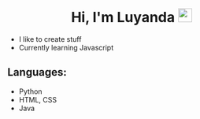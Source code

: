 <h1 align="center">Hi, I'm Luyanda <img src="https://i.giphy.com/media/hvRJCLFzcasrR4ia7z/giphy.webp" width="28"> </h1>

- I like to create stuff
- Currently learning Javascript

## Languages:
- Python 
- HTML, CSS
- Java

